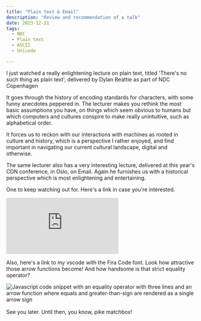 ```yaml
---
title: "Plain text & Email"
description: "Review and recommendation of a talk"
date: 2023-12-21
tags:
  - NDC
  - Plain text
  - ASCII
  - Unicode

---
```

I just watched a really enlightening lecture on plain text, titled 'There's no such thing as plain text', delivered by Dylan Beattie as part of NDC Copenhagen

It goes through the history of encoding standards for characters, with some funny anecdotes peppered in. The lecturer makes you rethink the most basic assumptions you have, on things which seem obvious to humans but which computers and cultures conspire to make really unintuitive, such as alphabetical order.

It forces us to reckon with our interactions with machines as rooted in culture and history, which is a perspective I rather enjoyed, and find important in navigating our current cultural landscape, digital and otherwise.

The same lecturer also has a very interesting lecture, delivered at this year's CDN conference, in Oslo, on Email. Again he furnishes us with a historical perspective which is most enlightening and entertaining.

One to keep watching out for. Here's a link in case you're interested.
<div class="iframe-wrapper">
<iframe src="https://www.youtube.com/embed/gd5uJ7Nlvvo?si=e7kGKf_yonb7Fsmk" title="YouTube video player" frameborder="0" allow="accelerometer; autoplay; clipboard-write; encrypted-media; gyroscope; picture-in-picture; web-share" allowfullscreen></iframe>
</div>

Also, here's a link to my vscode with the Fira Code font. Look how attractive those arrow functions become! And how handsome is that strict equality operator?

<img src='/img/exampleligature.png' alt='Javascript code snippet with an equality operator with three lines and an arrow function where equals and greater-than-sign are rendered as a single arrow sign'>

<p style="margin-top:1rem">See you later. Until then, you know, pike matchbox!</p>